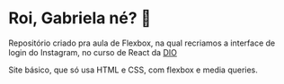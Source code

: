 # Roi, Gabriela né? 🤳

Repositório criado pra aula de Flexbox, na qual recriamos a interface de login do Instagram, no curso de React da [DIO](https://web.digitalinnovation.one/home)

Site básico, que só usa HTML e CSS, com flexbox e media queries.